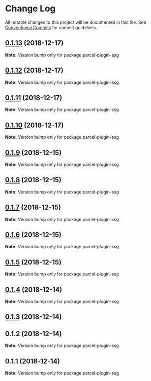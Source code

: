 # Change Log

All notable changes to this project will be documented in this file.
See [Conventional Commits](https://conventionalcommits.org) for commit guidelines.

## [0.1.13](https://github.com/parcel-prototyper/parcel-prototyper/compare/parcel-plugin-ssg@0.1.12...parcel-plugin-ssg@0.1.13) (2018-12-17)

**Note:** Version bump only for package parcel-plugin-ssg





## [0.1.12](https://github.com/parcel-prototyper/parcel-prototyper/compare/parcel-plugin-ssg@0.1.11...parcel-plugin-ssg@0.1.12) (2018-12-17)

**Note:** Version bump only for package parcel-plugin-ssg





## [0.1.11](https://github.com/parcel-prototyper/parcel-prototyper/compare/parcel-plugin-ssg@0.1.10...parcel-plugin-ssg@0.1.11) (2018-12-17)

**Note:** Version bump only for package parcel-plugin-ssg





## [0.1.10](https://github.com/parcel-prototyper/parcel-prototyper/compare/parcel-plugin-ssg@0.1.9...parcel-plugin-ssg@0.1.10) (2018-12-17)

**Note:** Version bump only for package parcel-plugin-ssg





## [0.1.9](https://github.com/parcel-prototyper/parcel-prototyper/compare/parcel-plugin-ssg@0.1.8...parcel-plugin-ssg@0.1.9) (2018-12-15)

**Note:** Version bump only for package parcel-plugin-ssg





## [0.1.8](https://github.com/parcel-prototyper/parcel-prototyper/compare/parcel-plugin-ssg@0.1.7...parcel-plugin-ssg@0.1.8) (2018-12-15)

**Note:** Version bump only for package parcel-plugin-ssg





## [0.1.7](https://github.com/parcel-prototyper/parcel-prototyper/compare/parcel-plugin-ssg@0.1.6...parcel-plugin-ssg@0.1.7) (2018-12-15)

**Note:** Version bump only for package parcel-plugin-ssg





## [0.1.6](https://github.com/parcel-prototyper/parcel-prototyper/compare/parcel-plugin-ssg@0.1.5...parcel-plugin-ssg@0.1.6) (2018-12-15)

**Note:** Version bump only for package parcel-plugin-ssg





## [0.1.5](https://github.com/parcel-prototyper/parcel-prototyper/compare/parcel-plugin-ssg@0.1.4...parcel-plugin-ssg@0.1.5) (2018-12-15)

**Note:** Version bump only for package parcel-plugin-ssg





## [0.1.4](https://github.com/parcel-prototyper/parcel-prototyper/compare/parcel-plugin-ssg@0.1.3...parcel-plugin-ssg@0.1.4) (2018-12-14)

**Note:** Version bump only for package parcel-plugin-ssg





## [0.1.3](https://github.com/parcel-prototyper/parcel-prototyper/compare/parcel-plugin-ssg@0.1.1...parcel-plugin-ssg@0.1.3) (2018-12-14)



## 0.1.2 (2018-12-14)

**Note:** Version bump only for package parcel-plugin-ssg





## 0.1.1 (2018-12-14)

**Note:** Version bump only for package parcel-plugin-ssg
